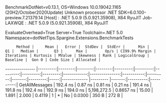 
BenchmarkDotNet=v0.13.1, OS=Windows 10.0.19042.1165 (20H2/October2020Update)
Unknown processor
.NET SDK=6.0.100-preview.7.21379.14
  [Host]     : .NET 5.0.9 (5.0.921.35908), X64 RyuJIT
  Job-LAXWQE : .NET 5.0.9 (5.0.921.35908), X64 RyuJIT

EvaluateOverhead=True  Server=True  Toolchain=.NET 5.0  
Namespace=dotNetTips.Spargine.Extensions.BenchmarkTests  

         Method |     Mean |   Error |  StdDev |  StdErr |      Min |       Q1 |   Median |       Q3 |      Max |        Op/s | CI99.9% Margin | Iterations | Kurtosis | MValue | Skewness | Rank | LogicalGroup | Baseline |  Gen 0 | Code Size | Allocated |
--------------- |---------:|--------:|--------:|--------:|---------:|---------:|---------:|---------:|---------:|------------:|---------------:|-----------:|---------:|-------:|---------:|-----:|------------- |--------- |-------:|----------:|----------:|
 GetAllMessages | 192.4 ns | 0.87 ns | 0.81 ns | 0.21 ns | 191.4 ns | 191.8 ns | 192.4 ns | 192.9 ns | 194.0 ns | 5,198,272.5 |      0.8657 ns |      15.00 |    1.891 |  2.000 |   0.4119 |    1 |            * |       No | 0.0300 |     350 B |     272 B |
